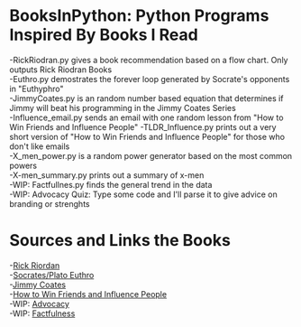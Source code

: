 # BooksInPython: Python Programs Inspired By Books I Read  
-RickRiodran.py gives a book recommendation based on a flow chart. Only outputs Rick Riodran Books  
-Euthro.py demostrates the forever loop generated by Socrate's opponents in "Euthyphro"  
-JimmyCoates.py is an random number based equation that determines if Jimmy will beat his programming in the Jimmy Coates Series  
-Influence_email.py sends an email with one random lesson from "How to Win Friends and Influence People" 
-TLDR_Influence.py prints out a very short version of "How to Win Friends and Influence People" for those who don't like emails  
-X_men_power.py is a random power generator based on the most common powers  
-X-men_summary.py prints out a summary of x-men  
-WIP: Factfullnes.py finds the general trend in the data   
-WIP: Advocacy Quiz: Type some code and I'll parse it to give advice on branding or strenghts

# Sources and Links the Books  
-[Rick Riordan](https://en.wikipedia.org/wiki/Rick_Riordan)  
-[Socrates/Plato Euthro](https://en.wikipedia.org/wiki/Euthyphro)  
-[Jimmy Coates](https://en.wikipedia.org/wiki/Jimmy_Coates)  
-[How to Win Friends and Influence People](https://en.wikipedia.org/wiki/How_to_Win_Friends_and_Influence_People)  
-WIP: [Advocacy](https://yalebooks.yale.edu/book/9780300188134/advocacy)  
-WIP: [Factfulness](https://en.wikipedia.org/wiki/Factfulness:_Ten_Reasons_We%27re_Wrong_About_the_World--and_Why_Things_Are_Better_Than_You_Think)   
